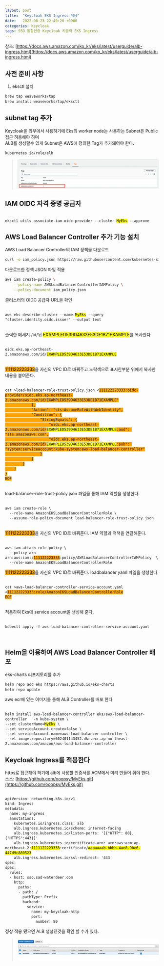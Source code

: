 ```yaml
---
layout: post
title:  "Keycloak EKS Ingress 적용"
date:   2022-08-23 22:49:20 +0900
categories: Keycloak
tags: SSO 통합인증 Keycloak 키클락 EKS Ingress
---
```


참조: [https://docs.aws.amazon.com/ko_kr/eks/latest/userguide/alb-ingress.html](https://docs.aws.amazon.com/ko_kr/eks/latest/userguide/alb-ingress.html)  

## 사전 준비 사항 
1. eksctl 설치 
```sh
brew tap weaveworks/tap
brew install weaveworks/tap/eksctl
```

## subnet tag 추가  
Keycloak을 외부에서 사용하기에 Eks의 worker node는 사용하는  Subnet은 Public접근 허용해야 하며   
ALB를 생성할수 있게  Subnet은 AWS에 정의한 Tag가 추가돼어야 한다. 
```
kubernetes.io/role/elb
```  
> ![tag subnet!](/assets/images/ingress/subget_tag.png "tag subnet")  

## IAM OIDC 자격 증명 공급자  

<pre><code>
eksctl utils associate-iam-oidc-provider --cluster <mark>MyEks</mark> --approve
</code></pre>

## AWS Load Balancer Controller 추가 기능 설치

AWS Load Balancer Controller의 IAM 정책을 다운로드  
```sh
curl -o iam_policy.json https://raw.githubusercontent.com/kubernetes-sigs/aws-load-balancer-controller/v2.4.3/docs/install/iam_policy.json
```
다운로드한 정책 JSON 파일 적용 
```sh
aws iam create-policy \
    --policy-name AWSLoadBalancerControllerIAMPolicy \
    --policy-document iam_policy.json
```  
클러스터의 OIDC 공급자 URL을 확인
<pre><code>
aws eks describe-cluster --name <mark>MyEks</mark> --query "cluster.identity.oidc.issuer" --output text
</code></pre>
<br>
출력한 메세지 /id/뒤  <mark>EXAMPLED539D4633E53DE1B71EXAMPLE</mark>를 복사한다.
<pre><code>
oidc.eks.ap-northeast-2.amazonaws.com/id/<mark>EXAMPLED539D4633E53DE1B71EXAMPLE</mark>
</code></pre>
<br>
<mark style='background-color: orange' >1111122223333</mark>을 자신의  VPC ID로 바꿔주고 노락색으로 표시한부분 위에서 복사한 내용을 붙여준다.  
<pre><code>
cat >load-balancer-role-trust-policy.json <<EOF
{
    "Version": "2012-10-17",
    "Statement": [
        {
            "Effect": "Allow",
            "Principal": {
                "Federated": "arn:aws:iam::<mark style='background-color: orange'>111122223333</mark>:oidc-provider/oidc.eks.ap-northeast-2.amazonaws.com/id/EXAMPLED539D4633E53DE1B71EXAMPLE"
            },
            "Action": "sts:AssumeRoleWithWebIdentity",
            "Condition": {
                "StringEquals": {
                    "oidc.eks.ap-northeast-2.amazonaws.com/id/<mark>EXAMPLED539D4633E53DE1B71EXAMPLE</mark>:aud": "sts.amazonaws.com",
                    "oidc.eks.ap-northeast-2.amazonaws.com/id/<mark>EXAMPLED539D4633E53DE1B71EXAMPLE</mark>:sub": "system:serviceaccount:kube-system:aws-load-balancer-controller"
                }
            }
        }
    ]
}
EOF
</code></pre>
<br>
load-balancer-role-trust-policy.json 파일을 통해 IAM 역할을 생성한다.
<pre><code>
aws iam create-role \
  --role-name AmazonEKSLoadBalancerControllerRole \
  --assume-role-policy-document load-balancer-role-trust-policy.json
</code></pre>
<br>
<mark style='background-color: orange' >1111122223333</mark>을 자신의  VPC ID로 바꿔준다. IAM 약할과 적책을 연결해준다.
<pre><code>
aws iam attach-role-policy \
  --policy-arn arn:aws:iam::<mark style='background-color: orange'>111122223333</mark>:policy/AWSLoadBalancerControllerIAMPolicy  \
  --role-name AmazonEKSLoadBalancerControllerRole
</code></pre>

<mark style='background-color: orange'>1111122223333</mark>을 자신의  VPC ID로 바꿔준다. loadbalancer yaml 파일을 생성한다  
<pre><code>
cat >aws-load-balancer-controller-service-account.yaml <<EOF
apiVersion: v1
kind: ServiceAccount
metadata:
  labels:
    app.kubernetes.io/component: controller
    app.kubernetes.io/name: aws-load-balancer-controller
  name: aws-load-balancer-controller
  namespace: kube-system
  annotations:
    eks.amazonaws.com/role-arn: arn:aws:iam::<mark style='background-color: orange'>111122223333</mark>:role/AmazonEKSLoadBalancerControllerRole
EOF
</code></pre>
<br>
적용하여 Eks에 service account을 생성해 준다.
<pre><code>
kubectl apply -f aws-load-balancer-controller-service-account.yaml
</code></pre>
<br>

## Helm을 이용하여 AWS Load Balancer Controller 배포
eks-charts 리포지토리를 추가
```sh
helm repo add eks https://aws.github.io/eks-charts
helm repo update
```

aws ecr에 있는 이미지를 통해 ALB Controller를 배포 한다 
<pre><code>
helm install aws-load-balancer-controller eks/aws-load-balancer-controller   -n kube-system \
--set clusterName=<mark>MyEks</mark> \
--set serviceAccount.create=false \
--set serviceAccount.name=aws-load-balancer-controller \
--set image.repository=602401143452.dkr.ecr.ap-northeast-2.amazonaws.com/amazon/aws-load-balancer-controller
</code></pre>

## Keycloak Ingress를 적용한다 
https로 접근해야 하기에 alb에 사용할 인증서를  ACM에서 미리 만들어 줘야 한다.  
소스: [https://github.com/ooopsy/MyEks.git](https://github.com/ooopsy/MyEks.git)
<pre><code>
apiVersion: networking.k8s.io/v1
kind: Ingress
metadata:
  name: my-ingress
  annotations:
    kubernetes.io/ingress.class: alb
    alb.ingress.kubernetes.io/scheme: internet-facing
    alb.ingress.kubernetes.io/listen-ports: '[{"HTTP": 80}, {"HTTPS":443}]'
    alb.ingress.kubernetes.io/certificate-arn: arn:aws:acm:ap-northeast-2:<mark>1111122223333</mark>:certificate/<mark>aaaaaaab-bbbb-4ae8-90e6-447d9c880523</mark>
    alb.ingress.kubernetes.io/ssl-redirect: '443'
spec:
spec:
  rules:
  - host: sso.sad-waterdeer.com
    http:
      paths:
      - path: /
        pathType: Prefix
        backend:
          service:
            name: my-keycloak-http
            port:
              number: 80
</code></pre>
정상 적용 됐으면  ALB 생성됀것을 확인 할 수가 있다.     

> ![tag subnet!](/assets/images/ingress/confirm_alb.png "tag subnet")  























